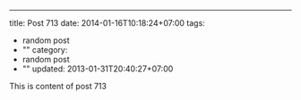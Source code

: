 ---
title: Post 713
date: 2014-01-16T10:18:24+07:00
tags:
  - random post
  - ""
category:
  - random post
  - ""
updated: 2013-01-31T20:40:27+07:00

This is content of post 713